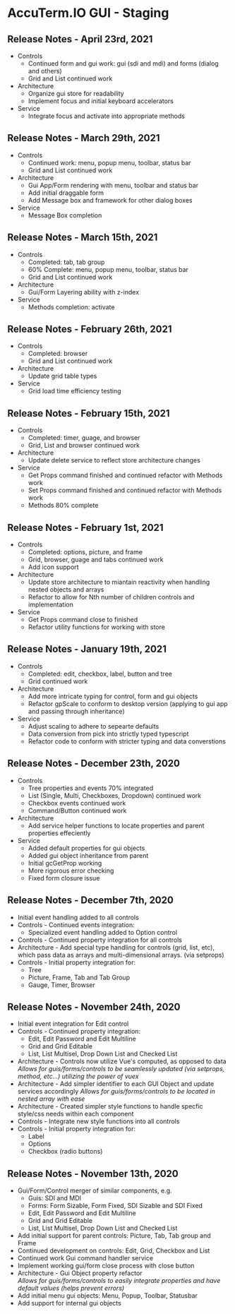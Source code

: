 # AccuTerm.IO GUI - Staging

<PageHeader />

## Release Notes - April 23rd, 2021  
- Controls
   - Continued form and gui work: gui (sdi and mdi) and forms (dialog and others)
   - Grid and List continued work
- Architecture  
   - Organize gui store for readability 
   - Implement focus and initial keyboard accelerators
- Service
   - Integrate focus and activate into appropriate methods

## Release Notes - March 29th, 2021  
- Controls
   - Continued work: menu, popup menu, toolbar, status bar
   - Grid and List continued work
- Architecture  
   - Gui App/Form rendering with menu, toolbar and status bar  
   - Add initial draggable form  
   - Add Message box and framework for other dialog boxes
- Service
   - Message Box completion

## Release Notes - March 15th, 2021  
- Controls
   - Completed: tab, tab group
   - 60% Complete: menu, popup menu, toolbar, status bar
   - Grid and List continued work
- Architecture  
   - Gui/Form Layering ability with z-index 
- Service
   - Methods completion: activate

## Release Notes - February 26th, 2021  
- Controls
   - Completed: browser
   - Grid and List continued work
- Architecture  
   - Update grid table types
- Service
   - Grid load time efficiency testing 

## Release Notes - February 15th, 2021  

- Controls
   - Completed: timer, guage, and browser
   - Grid, List and browser continued work
- Architecture  
   - Update delete service to reflect store architecture changes
- Service
   - Get Props command finished and continued refactor with Methods work 
   - Set Props command finished and continued refactor with Methods work
   - Methods 80% complete

## Release Notes - February 1st, 2021  

- Controls
   - Completed: options, picture, and frame
   - Grid, browser, guage and tabs continued work
   - Add icon support
- Architecture  
   - Update store architecture to miantain reactivity when handling nested objects and arrays
   - Refactor to allow for Nth number of children controls and implementation
- Service
   - Get Props command close to finished
   - Refactor utility functions for working with store
   
## Release Notes - January 19th, 2021  

- Controls
   - Completed: edit, checkbox, label, button and tree
   - Grid continued work
- Architecture 
   - Add more intricate typing for control, form and gui objects
   - Refactor gpScale to conform to desktop version (applying to gui app and passing through inheritance)
- Service
   - Adjust scaling to adhere to sepearte defaults
   - Data conversion from pick into strictly typed typescript
   - Refactor code to conform with stricter typing and data converstions

## Release Notes - December 23th, 2020 

- Controls
   - Tree properties and events 70% integrated
   - List (Single, Multi, Checkboxes, Dropdown) continued work 
   - Checkbox events continued work 
   - Command/Button continued work
- Architecture 
   - Add service helper functions to locate properties and parent properties effeciently 
- Service
   - Added default properties for gui objects 
   - Added gui object inheritance from parent 
   - Initial gcGetProp working
   - More rigorous error checking
   - Fixed form closure issue
  
## Release Notes - December 7th, 2020 

- Initial event handling added to all controls
- Controls - Continued events integration:
   - Specialized event handling added to Option control
- Controls - Continued property integration for all controls
- Architecture - Add special type handling for controls (grid, list, etc), which pass data as arrays and multi-dimensional arrays. (via setprops)
- Controls - Initial property integration for:
   - Tree 
   - Picture, Frame, Tab and Tab Group
   - Gauge, Timer, Browser

## Release Notes - November 24th, 2020   
  
- Initial event integration for Edit control
- Controls - Continued property integration: 
   - Edit, Edit Password and Edit Multiline
   - Grid and Grid Editable
   - List, List Multisel, Drop Down List and Checked List
- Architecture - Controls now utilize Vue's computed, as opposed to data
   *Allows for guis/forms/controls to be seamlessly updated (via setprops, method, etc...) utilizing the power of vuex*
- Architecture - Add simpler identifier to each GUI Object and update services accordingly
   *Allows for guis/forms/controls to be located in nested array with ease*
- Architecture - Created simpler style functions to handle specfic style/css needs within each component
- Controls - Integrate new style functions into all controls
- Controls - Initial property integration for:
   - Label
   - Options
   - Checkbox (radio buttons)

## Release Notes - November 13th, 2020   
  
- Gui/Form/Control merger of similar components, e.g. 
   - Guis: SDI and MDI
   - Forms: Form Sizable, Form Fixed, SDI Sizable and SDI Fixed
   - Edit, Edit Password and Edit Multiline
   - Grid and Grid Editable
   - List, List Multisel, Drop Down List and Checked List
- Add initial support for parent controls: Picture, Tab, Tab group and Frame
- Continued development on controls: Edit, Grid, Checkbox and List
- Continued work Gui command handler service
- Implement working gui/form close process with close button 
- Architecture - Gui Object property refactor   
   *Allows for guis/forms/controls to easily integrate properties and have default values (helps prevent errors)*
- Add initial menu gui objects: Menu, Popup, Toolbar, Statusbar 
- Add support for internal gui objects

<PageFooter />